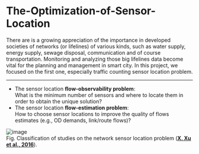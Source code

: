 # The-Optimization-of-Sensor-Location
There are is a growing appreciation of the importance in developed societies of networks (or lifelines) of various kinds, such as water supply, energy supply, sewage disposal, communication and of course transportation. Monitoring and analyzing those big lifelines data become vital for the planning and management in smart city. In this project, we focused on the first one, especially traffic counting sensor location problem. 
____________________________________

 - The sensor location **flow-observability problem**:      
      What is the minimum number of sensors and where to locate them in order to obtain the unique solution?              
 - The sensor location **flow-estimation problem**:      
      How to choose sensor locations to improve the quality of flows estimates (e.g., OD demands, link/route flows)?    

![image](https://ars.els-cdn.com/content/image/1-s2.0-S0191261516000436-gr1.jpg)      
Fig.  Classification of studies on the network sensor location problem ([**X. Xu et al., 2016**](https://www.sciencedirect.com/science/article/pii/S0191261516000436?via%3Dihub)).     

